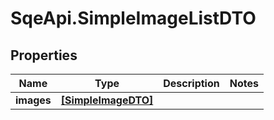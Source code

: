 # SqeApi.SimpleImageListDTO

## Properties

Name | Type | Description | Notes
------------ | ------------- | ------------- | -------------
**images** | [**[SimpleImageDTO]**](SimpleImageDTO.md) |  | 


